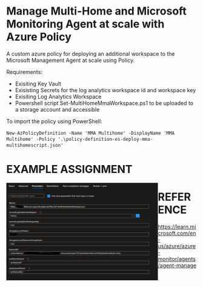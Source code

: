 # Manage Multi-Home and Microsoft Monitoring Agent at scale with Azure Policy

A custom azure policy for deploying an additional workspace to the Microsoft Management Agent at scale using Policy.

Requirements:
- Exisiting Key Vault
- Exisisting Secrets for the log analytics workspace id and workspace key
- Exisiting Log Analytics Workspace
- Powershell script Set-MultiHomeMmaWorkspace.ps1 to be uploaded to a storage account and accessible

To import the policy using PowerShell:

```plaintext
New-AzPolicyDefinition -Name 'MMA Multihome' -DisplayName 'MMA Multihome' -Policy '.\policy-definition-es-deploy-mma-multihomescript.json'
```

# EXAMPLE ASSIGNMENT

<img align="left" src="https://github.com/mikedzikowski/AzurePolicies/blob/main/MMA/policymma.png" alt="policy example" width=400px />


# REFERENCE

https://learn.microsoft.com/en-us/azure/azure-monitor/agents/agent-manage